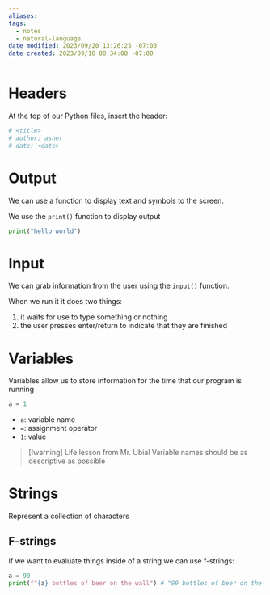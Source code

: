 ```yaml
---
aliases: 
tags:
  - notes
  - natural-language
date modified: 2023/09/20 13:26:25 -07:00
date created: 2023/09/18 08:34:08 -07:00
---
```


# Headers

At the top of our Python files, insert the header:

```python
# <title>
# author: asher
# date: <date>
```

# Output

We can use a function to display text and symbols to the screen.

We use the `print()` function to display output

```python
print("hello world")
```

# Input

We can grab information from the user using the `input()` function.

When we run it it does two things:

1. it waits for use to type something or nothing
2. the user presses enter/return to indicate that they are finished

# Variables

Variables allow us to store information for the time that our program is running

```python
a = 1
```

- `a`: variable name
- `=`: assignment operator
- `1`: value

> [!warning] Life lesson from Mr. Ubial
> Variable names should be as descriptive as possible

# Strings

Represent a collection of characters

## F-strings

If we want to evaluate things inside of a string we can use f-strings:

```python
a = 99
print(f"{a} bottles of beer on the wall") # "99 bottles of beer on the wall"
```